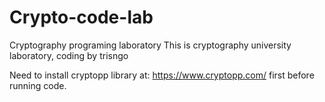 # Crypto-code-lab
Cryptography programing laboratory
This is cryptography university laboratory, coding by trisngo

Need to install cryptopp library at: https://www.cryptopp.com/ first before running code.